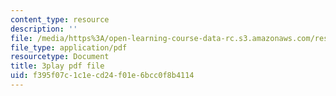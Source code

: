 ```yaml
---
content_type: resource
description: ''
file: /media/https%3A/open-learning-course-data-rc.s3.amazonaws.com/res-6-012-introduction-to-probability-spring-2018/f395f07c1c1ecd24f01e6bcc0f8b4114_TbRh71BMJvw.pdf
file_type: application/pdf
resourcetype: Document
title: 3play pdf file
uid: f395f07c-1c1e-cd24-f01e-6bcc0f8b4114
---
```


